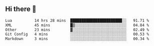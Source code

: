 ## Hi there 👋
<!--START_SECTION:waka-->

```txt
Lua          14 hrs 28 mins  ███████████████████████░░   91.71 %
XML          45 mins         █▒░░░░░░░░░░░░░░░░░░░░░░░   04.84 %
Other        23 mins         ▓░░░░░░░░░░░░░░░░░░░░░░░░   02.49 %
Git Config   4 mins          ░░░░░░░░░░░░░░░░░░░░░░░░░   00.53 %
Markdown     3 mins          ░░░░░░░░░░░░░░░░░░░░░░░░░   00.34 %
```

<!--END_SECTION:waka-->
